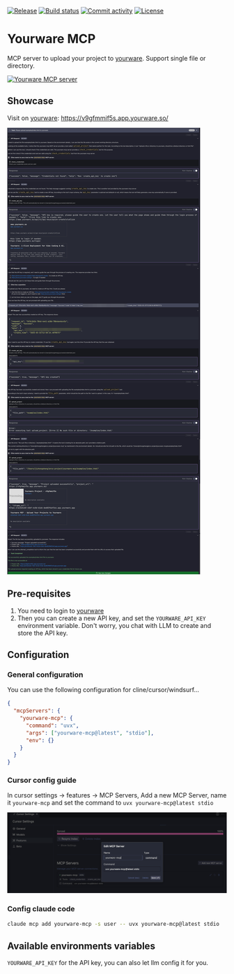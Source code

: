 [![Release](https://img.shields.io/github/v/release/ai-zerolab/yourware-mcp)](https://img.shields.io/github/v/release/ai-zerolab/yourware-mcp)
[![Build status](https://img.shields.io/github/actions/workflow/status/ai-zerolab/yourware-mcp/main.yml?branch=main)](https://github.com/ai-zerolab/yourware-mcp/actions/workflows/main.yml?query=branch%3Amain)
[![Commit activity](https://img.shields.io/github/commit-activity/m/ai-zerolab/yourware-mcp)](https://img.shields.io/github/commit-activity/m/ai-zerolab/yourware-mcp)
[![License](https://img.shields.io/github/license/ai-zerolab/yourware-mcp)](https://img.shields.io/github/license/ai-zerolab/yourware-mcp)

<!-- [![codecov](https://codecov.io/gh/ai-zerolab/yourware-mcp/branch/main/graph/badge.svg)](https://codecov.io/gh/ai-zerolab/yourware-mcp) -->

# Yourware MCP

MCP server to upload your project to [yourware](https://www.yourware.so). Support single file or directory.

<a href="https://glama.ai/mcp/servers/@ai-zerolab/yourware-mcp">
  <img width="380" height="200" src="https://glama.ai/mcp/servers/@ai-zerolab/yourware-mcp/badge" alt="Yourware MCP server" />
</a>

## Showcase

Visit on [yourware](https://v9gfmmif5s.app.yourware.so/): https://v9gfmmif5s.app.yourware.so/

![Showcase](./assets/showcase.jpeg)

## Pre-requisites

1. You need to login to [yourware](https://www.yourware.so)
1. Then you can create a new API key, and set the `YOURWARE_API_KEY` environment variable. Don't worry, you chat with LLM to create and store the API key.

## Configuration

### General configuration

You can use the following configuration for cline/cursor/windsurf...

```json
{
  "mcpServers": {
    "yourware-mcp": {
      "command": "uvx",
      "args": ["yourware-mcp@latest", "stdio"],
      "env": {}
    }
  }
}
```

### Cursor config guide

In cursor settings -> features -> MCP Servers, Add a new MCP Server, name it `yourware-mcp` and set the command to `uvx yourware-mcp@latest stdio`

![Config cursor screenshot](./assets/config-cursor.png)

### Config claude code

```bash
claude mcp add yourware-mcp -s user -- uvx yourware-mcp@latest stdio
```

## Available environments variables

`YOURWARE_API_KEY` for the API key, you can also let llm config it for you.
